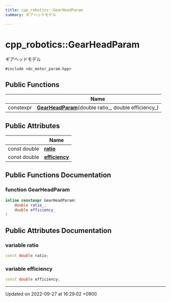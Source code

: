```yaml
---
title: cpp_robotics::GearHeadParam
summary: ギアヘッドモデル 

---
```


# cpp_robotics::GearHeadParam



ギアヘッドモデル 


`#include <dc_motor_param.hpp>`

## Public Functions

|                | Name           |
| -------------- | -------------- |
| constexpr | **[GearHeadParam](/cpp_robotics/doxybook/Classes/structcpp__robotics_1_1GearHeadParam/#function-gearheadparam)**(double ratio_, double efficiency_) |

## Public Attributes

|                | Name           |
| -------------- | -------------- |
| const double | **[ratio](/cpp_robotics/doxybook/Classes/structcpp__robotics_1_1GearHeadParam/#variable-ratio)**  |
| const double | **[efficiency](/cpp_robotics/doxybook/Classes/structcpp__robotics_1_1GearHeadParam/#variable-efficiency)**  |

## Public Functions Documentation

### function GearHeadParam

```cpp
inline constexpr GearHeadParam(
    double ratio_,
    double efficiency_
)
```


## Public Attributes Documentation

### variable ratio

```cpp
const double ratio;
```


### variable efficiency

```cpp
const double efficiency;
```


-------------------------------

Updated on 2022-09-27 at 16:29:02 +0900